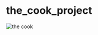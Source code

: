 # the_cook_project
![the cook](https://user-images.githubusercontent.com/79098078/108002841-8131da80-6ff9-11eb-8de2-ffee3ce9c271.png)
